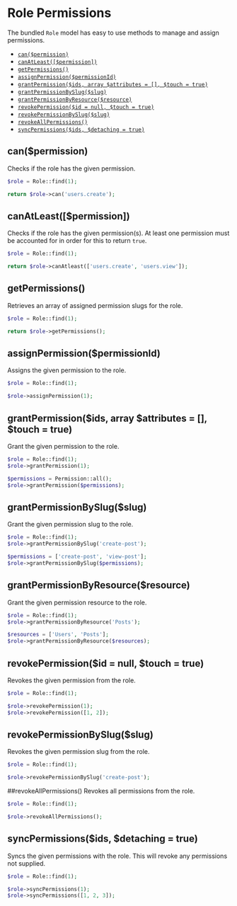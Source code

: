 # Role Permissions

The bundled `Role` model has easy to use methods to manage and assign permissions.

- [`can($permission)`](#can)
- [`canAtLeast([$permission])`](#can-at-least)
- [`getPermissions()`](#get-permissions)
- [`assignPermission($permissionId)`](#assign)
- [`grantPermission($ids, array $attributes = [], $touch = true)`](#grant)
- [`grantPermissionBySlug($slug)`](#grant-slug)
- [`grantPermissionByResource($resource)`](#grant-resource)
- [`revokePermission($id = null, $touch = true)`](#revoke)
- [`revokePermissionBySlug($slug)`](#revoke-slug)
- [`revokeAllPermissions()`](#revoke-all)
- [`syncPermissions($ids, $detaching = true)`](#sync)

<a name="can"></a>
## can($permission)
Checks if the role has the given permission.

```php
$role = Role::find(1);

return $role->can('users.create');
```

<a name="can-at-least"></a>
## canAtLeast([$permission])
Checks if the role has the given permission(s).
At least one permission must be accounted for in order for this to return `true`.

```php
$role = Role::find(1);

return $role->canAtleast(['users.create', 'users.view']);
```

<a name="get-permissions"></a>
## getPermissions()
Retrieves an array of assigned permission slugs for the role.

```php
$role = Role::find(1);

return $role->getPermissions();
```

<a name="assign"></a>
## assignPermission($permissionId)
Assigns the given permission to the role.

```php
$role = Role::find(1);

$role->assignPermission(1);
```

<a name="grant"></a>
## grantPermission($ids, array $attributes = [], $touch = true)
Grant the given permission to the role.

```php
$role = Role::find(1);
$role->grantPermission(1);

$permissions = Permission::all();
$role->grantPermission($permissions);
```

<a name="grant-slug"></a>
## grantPermissionBySlug($slug)
Grant the given permission slug to the role.

```php
$role = Role::find(1);
$role->grantPermissionBySlug('create-post');

$permissions = ['create-post', 'view-post'];
$role->grantPermissionBySlug($permissions);
```

<a name="grant-resource"></a>
## grantPermissionByResource($resource)
Grant the given permission resource to the role.

```php
$role = Role::find(1);
$role->grantPermissionByResource('Posts');

$resources = ['Users', 'Posts'];
$role->grantPermissionByResource($resources);
```

<a name="revoke"></a>
## revokePermission($id = null, $touch = true)
Revokes the given permission from the role.

```php
$role = Role::find(1);

$role->revokePermission(1);
$role->revokePermission([1, 2]);

```

<a name="revoke-slug"></a>
## revokePermissionBySlug($slug)
Revokes the given permission slug from the role.

```php
$role = Role::find(1);

$role->revokePermissionBySlug('create-post');
```

<a name="revoke-all"></a>
##revokeAllPermissions()
Revokes all permissions from the role.

```php
$role = Role::find(1);

$role->revokeAllPermissions();
```

<a name="sync"></a>
## syncPermissions($ids, $detaching = true)
Syncs the given permissions with the role. This will revoke any permissions not supplied.

```php
$role = Role::find(1);

$role->syncPermissions(1);
$role->syncPermissions([1, 2, 3]);
```